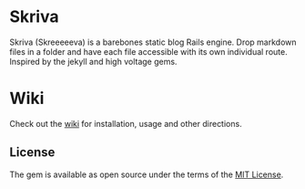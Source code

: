 # Skriva
Skriva (Skreeeeeva) is a barebones static blog Rails engine. Drop markdown files in a folder and have each file accessible with its own individual route. Inspired by the jekyll and high voltage gems.

# Wiki

Check out the [wiki](https://github.com/sunrick/skriva/wiki) for installation, usage and other directions.

## License
The gem is available as open source under the terms of the [MIT License](http://opensource.org/licenses/MIT).
